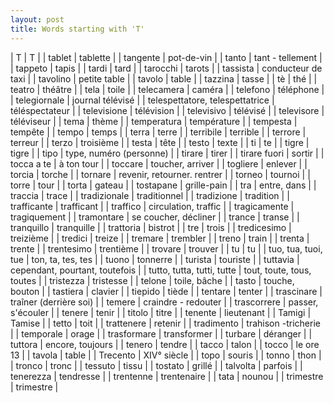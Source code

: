 ```yaml
---
layout: post
title: Words starting with 'T'
---
```

| T | T |
| tablet | tablette |
| tangente | pot-de-vin |
| tanto | tant -  tellement |
| tappeto | tapis |
| tardi | tard |
| tarocchi | tarots |
| tassista | conducteur de taxi |
| tavolino | petite table |
| tavolo | table |
| tazzina | tasse |
| tè | thé |
| teatro | théâtre |
| tela | toile |
| telecamera | caméra |
| telefono | téléphone |
| telegiornale | journal télévisé |
| telespettatore, telespettatrice | téléspectateur |
| televisione | télévision |
| televisivo | télévisé |
| televisore | téléviseur |
| tema | thème |
| temperatura | température |
| tempesta | tempête |
| tempo | temps |
| terra | terre |
| terribile | terrible |
| terrore | terreur |
| terzo | troisième |
| testa | tête |
| testo | texte |
| ti | te |
| tigre | tigre |
| tipo | type, numéro (personne) |
| tirare | tirer |
| tirare fuori | sortir |
| tocca a te | à ton tour |
| toccare | toucher, arriver |
| togliere | enlever |
| torcia | torche |
| tornare | revenir, retourner. rentrer |
| torneo | tournoi |
| torre | tour |
| torta | gateau |
| tostapane | grille-pain |
| tra | entre, dans |
| traccia | trace |
| tradizionale | traditionnel |
| tradizione | tradition |
| trafficante | trafficant |
| traffico | circulation, traffic |
| tragicamente | tragiquement |
| tramontare | se coucher, décliner |
| trance | transe |
| tranquillo | tranquille |
| trattoria | bistrot |
| tre | trois |
| tredicesimo | treizième |
| tredici | treize |
| tremare | trembler |
| treno | train |
| trenta | trente |
| trentesimo | trentième |
| trovare | trouver |
| tu | tu |
| tuo, tua, tuoi, tue | ton, ta, tes, tes |
| tuono | tonnerre |
| turista | touriste |
| tuttavia | cependant, pourtant, toutefois |
| tutto, tutta, tutti, tutte | tout, toute, tous, toutes |
| tristezza | tristesse |
| telone | toile, bâche |
| tasto | touche, bouton |
| tastiera | clavier |
| tiepido | tiède |
| tentare | tenter |
| trascinare | traîner (derrière soi) |
| temere | craindre - redouter |
| trascorrere | passer, s'écouler |
| tenere | tenir |
| titolo | titre |
| tenente | lieutenant |
| Tamigi | Tamise |
| tetto | toit |
| trattenere | retenir |
| tradimento | trahison -tricherie |
| temporale | orage |
| trasformare | transformer |
| turbare | déranger |
| tuttora | encore, toujours |
| tenero | tendre |
| tacco | talon |
| tocco | le ore 13 |
| tavola | table |
| Trecento | XIV° siècle |
| topo | souris |
| tonno | thon |
| tronco | tronc |
| tessuto | tissu |
| tostato | grillé |
| talvolta | parfois |
| tenerezza | tendresse |
| trentenne | trentenaire |
| tata | nounou |
| trimestre | trimestre |
